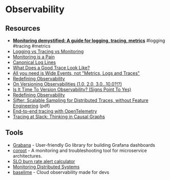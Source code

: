 # Observability

## Resources

- [**Monitoring demystified: A guide for logging, tracing, metrics**](https://techbeacon.com/enterprise-it/monitoring-demystified-guide-logging-tracing-metrics) #logging #tracing #metrics
- [Logging vs Tracing vs Monitoring](https://winderresearch.com/logging-vs-tracing-vs-monitoring/)
- [Monitoring is a Pain](https://matduggan.com/were-all-doing-metrics-wrong/)
- [Canonical Log Lines](https://stripe.com/blog/canonical-log-lines)
- [What Does a Good Trace Look Like?](https://www.honeycomb.io/getting-started/what-does-a-good-trace-look-like)
- [All you need is Wide Events, not "Metrics, Logs and Traces"](https://isburmistrov.substack.com/p/all-you-need-is-wide-events-not-metrics)
- [Redefining Observability](https://hazelweakly.me/blog/redefining-observability/)
- [On Versioning Observabilities (1.0, 2.0, 3.0…10.0?!?)](https://charity.wtf/2024/12/20/on-versioning-observabilities-1-0-2-0-3-0-10-0/)
- [Is It Time To Version Observability? (Signs Point To Yes)](https://charity.wtf/2024/08/07/is-it-time-to-version-observability-signs-point-to-yes/)
- [Redefining Observability](https://hazelweakly.me/blog/redefining-observability/)
- [Sifter: Scalable Sampling for Distributed Traces, without Feature Engineering](https://dl.acm.org/doi/pdf/10.1145/3357223.3362736) (pdf)
- [End-to-end tracing with OpenTelemetry](https://dev.to/apisix/end-to-end-tracing-with-opentelemetry-a17)
- [Tracing at Slack: Thinking in Causal Graphs](https://slack.engineering/tracing-at-slack-thinking-in-causal-graphs/)

## Tools

- [Grabana](https://github.com/K-Phoen/grabana) - User-friendly Go library for building Grafana dashboards 
- [coroot](https://github.com/coroot/coroot) - A monitoring and troubleshooting tool for microservice architectures.
- [SLO burn rate alert calculator](https://burnrate.netlify.app/)
- [Monitoring Distributed Systems](https://sre.google/sre-book/monitoring-distributed-systems/)
- [baselime](https://baselime.io) - Cloud observability made for devs
